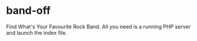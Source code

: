 # band-off
Find What's Your Favourite Rock Band.
All you need is a running PHP server and launch the index file.
